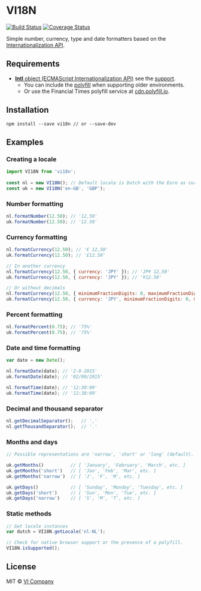 # VI18N

[![Build Status](https://travis-ci.org/vicompany/vi18n.svg)](https://travis-ci.org/vicompany/vi18n)
[![Coverage Status](https://coveralls.io/repos/vicompany/vi18n/badge.svg?branch=master&service=github)](https://coveralls.io/github/vicompany/vi18n?branch=master)

Simple number, currency, type and date formatters based on the [Internationalization API](https://developer.mozilla.org/en-US/docs/Web/JavaScript/Reference/Global_Objects/Intl).

## Requirements

* [**Intl** object (ECMAScript Internationalization API)](https://developer.mozilla.org/en-US/docs/Web/JavaScript/Reference/Global_Objects/Intl) see the [support](http://caniuse.com/#feat=internationalization).
  * You can include the [polyfill](https://github.com/andyearnshaw/Intl.js) when supporting older environments.
  * Or use the Financial Times polyfill service at [cdn.polyfill.io](https://cdn.polyfill.io).

## Installation

```
npm install --save vi18n // or --save-dev
```

## Examples

### Creating a locale
```javascript
import VI18N from 'vi18n';
  
const nl = new VI18N(); // Default locale is Dutch with the Euro as currency
const uk = new VI18N('en-GB', 'GBP');
```

### Number formatting
```javascript
nl.formatNumber(12.50); // '12,50'
uk.formatNumber(12.50); // '12.50'
```

### Currency formatting
```javascript
nl.formatCurrency(12.50); // '€ 12,50'
uk.formatCurrency(12.50); // '£12.50'

// In another currency
nl.formatCurrency(12.50, { currency: 'JPY' }); // 'JP¥ 12,50'
uk.formatCurrency(12.50, { currency: 'JPY' }); // '¥12.50'

// Or without decimals
nl.formatCurrency(12.50, { minimumFractionDigits: 0, maximumFractionDigits: 0 }); // '€ 12'
uk.formatCurrency(12.50, { currency: 'JPY', minimumFractionDigits: 0, maximumFractionDigits: 0 }); // '¥12'
```

### Percent formatting
```javascript
nl.formatPercent(0.75); // '75%'
uk.formatPercent(0.75); // '75%'
```

### Date and time formatting
```javascript
var date = new Date();

nl.formatDate(date); // '2-9-2015'
uk.formatDate(date); // '02/09/2015'

nl.formatTime(date); // '12:38:09'
uk.formatTime(date); // '12:38:09'
```

### Decimal and thousand separator
```javascript
nl.getDecimalSeparator();   // ','
nl.getThousandSeparator();  // '.'
```

### Months and days
```javascript
// Possible representations are 'narrow', 'short' or 'long' (default).

uk.getMonths()          // [ 'January', 'February', 'March', etc. ]
uk.getMonths('short')   // [ 'Jan', 'Feb', 'Mar', etc. ]
uk.getMonths('narrow')  // [ 'J', 'F', 'M', etc. ]

uk.getDays()            // [ 'Sunday', 'Monday', 'Tuesday', etc. ]
uk.getDays('short')     // [ 'Sun', 'Mon', 'Tue', etc. ]
uk.getDays('narrow')    // [ 'S', 'M', 'T', etc. ]
```

### Static methods
```javascript
// Get locale instances
var dutch = VI18N.getLocale('nl-NL');

// Check for native browser support or the presence of a polyfill.
VI18N.isSupported();
```

## License

MIT © [VI Company](http://vicompany.nl)
